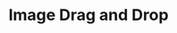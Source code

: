 ---
title: Image Drag and Drop
layout: NoUILayout
sidebar: false
navbar: false
pageClass: customDemoPage
pie: "An authoring UI is not yet available for this item type."
modelSchemaJSONURI: "https://raw.githubusercontent.com/pie-framework/pie-elements/develop/packages/charting/docs/pie-schema.json"
configureSchemaJSONURI: "https://raw.githubusercontent.com/pie-framework/pie-elements/develop/packages/charting/docs/config-schema.json"
model:
    id: '1'
    element: image-drag-and-drop
    promptEnabled: true
    chartType: 'bar'
---